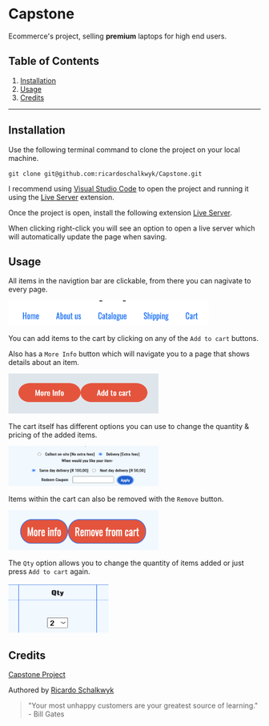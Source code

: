 # Capstone

Ecommerce's project, selling **premium** laptops for high end users.

## Table of Contents

1. [Installation](#installation)
2. [Usage](#usage)
3. [Credits](#credits)

---

## Installation

Use the following terminal command to clone the project on your local machine.

```
git clone git@github.com:ricardoschalkwyk/Capstone.git
```

I recommend using [Visual Studio Code](https://code.visualstudio.com) to open the project and running it using the [Live Server](https://marketplace.visualstudio.com/items?itemName=ritwickdey.LiveServer) extension.

Once the project is open, install the following extension
[Live Server](https://marketplace.visualstudio.com/items?itemName=ritwickdey.LiveServer).

When clicking right-click you will see an option to open a live server which will automatically update the page when saving.

## Usage

All items in the navigtion bar are clickable, from there you can nagivate to every page.

<img src="https://raw.githubusercontent.com/ricardoschalkwyk/Capstone/main/images/screenshot/navBar.png" width="400" height="50">

You can add items to the cart by clicking on any of the `Add to cart` buttons.

Also has a `More Info` button which will navigate you to a page that shows details about an item.

<img src="https://raw.githubusercontent.com/ricardoschalkwyk/Capstone/main/images/screenshot/addToCart.png" width="300" height="80">

The cart itself has different options you can use to change the quantity & pricing of the added items.

<!-- do -->
<img src="https://raw.githubusercontent.com/ricardoschalkwyk/Capstone/main/images/screenshot/options.png" width="300" height="80">

Items within the cart can also be removed with the `Remove` button.

<img src="https://raw.githubusercontent.com/ricardoschalkwyk/Capstone/main/images/screenshot/remove.png" width="300" height="80">

The `Qty` option allows you to change the quantity of items added or just press `Add to cart` again.

<img src="https://raw.githubusercontent.com/ricardoschalkwyk/Capstone/main/images/screenshot/Qty.png" width="200" height="100">

## Credits

[Capstone Project](https://github.com/ricardoschalkwyk/Capstone)

Authored by [Ricardo Schalkwyk](https://github.com/ricardoschalkwyk)

> "Your most unhappy customers are your greatest source of learning." - Bill Gates
